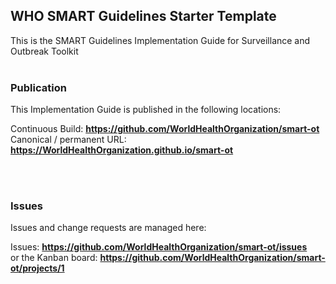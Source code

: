WHO SMART Guidelines Starter Template
---
This is the SMART Guidelines Implementation Guide for Surveillance and Outbreak Toolkit 
<br> </br>
###
### Publication
This Implementation Guide is published in the following locations:


Continuous Build:  __https://github.com/WorldHealthOrganization/smart-ot__  
Canonical / permanent URL: __https://WorldHealthOrganization.github.io/smart-ot__  

<br> </br>

### Issues
Issues and change requests are managed here:  

Issues:  __https://github.com/WorldHealthOrganization/smart-ot/issues__  
    or the Kanban board: __https://github.com/WorldHealthOrganization/smart-ot/projects/1__

